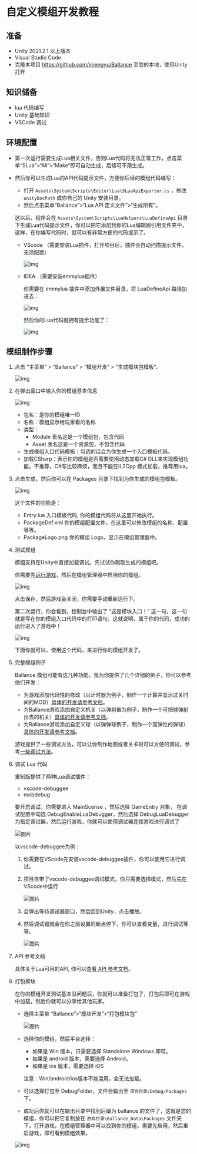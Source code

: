 # 自定义模组开发教程

## 准备

* Unity 2021.2.1 以上版本
* Visual Studio Code
* 克隆本项目 https://github.com/imengyu/Ballance 至您的本地，使用Unity打开

## 知识储备

* lua 代码编写
* Unity 基础知识
* VSCode 调试

## 环境配置

* 第一次运行需要生成Lua相关文件，否则Lua代码将无法正常工作，点击菜单“SLua”>“All”>“Make”即可自动生成，后续可不用生成。
* 然后你可以生成Lua的API代码提示文件，方便你后续的模组代码编写：

  * 打开 `Assets\System\Scripts\Editor\Lua\SLuaApiExporter.cs` ，修改 `unityDocPath` 成你自己的 Unity 安装目录。
  * 然后点击菜单“Ballance”>“Lua API 定义文件”>“生成所有”。

  这以后，程序会在 `Assets\System\Scripts\LuaHelpers\LuaDefineApi` 目录下生成Lua代码提示文件，你可以把它添加到你的Lua编辑器引用文件夹中，
  这样，在你编写代码时，就可以有非常方便的代码提示了。

  * VScode （需要安装Lua插件，打开项目后，插件会自动扫描提示文件，无须配置）

    ![img](8.jpg)

  * IDEA （需要安装emmylua插件）

    你需要在 emmylua 插件中添加外置文件目录，将 LuaDefineApi 路径加进去：

    ![img](10.jpg)

    然后你的Lua代码就拥有提示功能了：

    ![img](9.jpg)

## 模组制作步骤

1. 点击 “主菜单” > “Ballance” > “模组开发” > “生成模块包模板”。

    ![img](1.jpg)

2. 在弹出窗口中输入你的模组基本信息

    ![img](2.jpg)

    * 包名：是你的模组唯一ID
    * 名称：模组显示给玩家看的名称
    * 类型：
        * Module 表名这是一个模组包，包含代码
        * Asset 表名这是一个资源包，不包含代码
    * 生成模组入口代码模板：勾选的话会为你生成一个入口模板代码。
    * 加载CSharp：表示你的模组是否需要使用动态加载C# DLL来实现模组功能。不推荐，C#写比较麻烦，而且不能在IL2Cpp 模式加载，推荐用lua。

3. 点击生成，然后你可以在 Packages 目录下找到为你生成的模组包模板。

    ![img](3.jpg)

    这个文件的功能是：

    * Entry.lua 入口模板代码, 你的模组代码将从这里开始执行。
    * PackageDef.xml 你的模组配置文件，在这里可以修改模组的名称、配置等等。
    * PackageLogo.png 你的模组 Logo，显示在模组管理器中。

4. 测试模组

    模组支持在Unity中直接加载调试。先试试你刚刚生成的模组吧。

    你需要先[运行游戏](../Help/readme.md#在编辑器里运行)，然后在模组管理器中启用你的模组。

    ![img](5.jpg)

    点击保存，然后游戏会关闭，你需要手动重新运行下。

    第二次运行，你会看到，控制台中输出了 “这是模块入口！” 这一句，这一句就是写在你的模组入口代码中的打印语句，这就说明，属于你的代码，成功的运行进入了游戏中！

    ![img](6.jpg)

    下面你就可以，使用这个代码，来进行你的模组开发了。

5. 完整模组例子

    Ballance 模组可能有这几种功能，我为你提供了几个详细的例子，你可以参考他们开发：

    * 为游戏添加代码性的修改（以计时器为例子，制作一个计算并显示过关时间的MOD）[具体的开发请参考文档](timer-demo/readme.md)。
    * 为Ballance游戏添加自定义机关（以弹射器为例子，制作一个可把球弹射出去的机关）[具体的开发请参考文档](ejector-demo/readme.md)。
    * 为Ballance游戏添加自定义球（以弹弹球例子，制作一个高弹性的弹球）[具体的开发请参考文档](bouncing-ball-demo/readme.md)。

    游戏提供了一些调试方法，可以让你制作地图或者关卡时可以方便的调试，参考[一些调试方法](../Help/debug-tools.md)。

6. 调试 Lua 代码

    重制版提供了两种Lua调试插件：

    * vscode-debuggee
    * mobdebug

    要开启调试，你需要进入 MainScense ，然后选择 GameEntry 对象，
    在调试配置中勾选 DebugEnableLuaDebugger，然后选择 DebugLuaDebugger 为指定调试器，然后运行游戏，你就可以使用调试器连接游戏进行调试了

    ![图片](11.jpg)

    以vscode-debuggee为例：

    1. 你需要在VScode先安装vscode-debuggee插件，你可以使用它进行调试。
    2. 项目自带了vscode-debuggee调试模式，你只需要选择模式，然后先在VScode中运行

        ![图片](12.jpg)

    3. 会弹出等待调试器窗口，然后回到Unity，点击播放。
    4. 然后调试器就会在你之前设置的断点停下，你可以查看变量，进行调试等等。

        ![图片](13.jpg)

7. API 参考文档

    具体关于Lua可用的API, 你可以[查看 API 参考文档](../LuaApi/readme.md)。

8. 打包模块

    在你的模组开发测试基本没问题后，你就可以准备打包了，打包后即可在游戏中加载，然后你就可以分享给其他玩家。

    * 选择主菜单 “Ballance”>“模块开发”>“打包模块包”

      ![图片](7.jpg)

    * 选择你的模组，然后平台选择：
      * 如果是 Win 版本，只需要选择 Standalone Windows 即可。
      * 如果是 android 版本，需要选择 Android。
      * 如果是 ios 版本，需要选择 iOS

      注意：Win/android/ios版本不能混用，会无法加载。

    * 可以选择打包至 DebugFolder，文件会输出至 `项目目录/Debug/Packages` 下。
    * 成功后你就可以在输出目录中找到后缀为 ballance 的文件了，这就是您的模组，你可以把它复制放在 `游戏目录\Ballance_Data\Packages` 文件夹下，打开游戏，在模组管理器中可以找到你的模组，需要先启用，然后重启游戏，即可看到模组效果。

    ![img](4.jpg)
